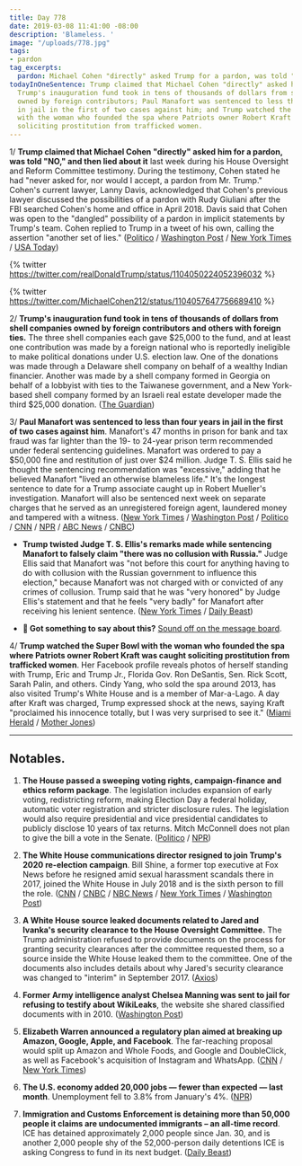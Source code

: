 ```yaml
---
title: Day 778
date: 2019-03-08 11:41:00 -08:00
description: 'Blameless. '
image: "/uploads/778.jpg"
tags:
- pardon
tag_excerpts: 
  pardon: Michael Cohen "directly" asked Trump for a pardon, was told "NO," and then lied about it during his House Oversight and Reform Committee testimony.
todayInOneSentence: Trump claimed that Michael Cohen "directly" asked him for a pardon;
  Trump's inauguration fund took in tens of thousands of dollars from shell companies
  owned by foreign contributors; Paul Manafort was sentenced to less than four years
  in jail in the first of two cases against him; and Trump watched the Super Bowl
  with the woman who founded the spa where Patriots owner Robert Kraft was caught
  soliciting prostitution from trafficked women.
---
```


1/ **Trump claimed that Michael Cohen "directly" asked him for a pardon, was told "NO," and then lied about it** last week during his House Oversight and Reform Committee testimony. During the testimony, Cohen stated he had "never asked for, nor would I accept, a pardon from Mr. Trump." Cohen's current lawyer, Lanny Davis, acknowledged that Cohen's previous lawyer discussed the possibilities of a pardon with Rudy Giuliani after the FBI searched Cohen's home and office in April 2018. Davis said that Cohen was open to the "dangled" possibility of a pardon in implicit statements by Trump's team. Cohen replied to Trump in a tweet of his own, calling the assertion "another set of lies." ([Politico](https://www.politico.com/story/2019/03/08/trump-cohen-pardon-1213081) / [Washington Post](https://www.washingtonpost.com/politics/trump-says-cohen-directly-asked-him-for-a-pardon-a-claim-cohen-calls-a-lie/2019/03/08/3b1bf02a-41bc-11e9-9361-301ffb5bd5e6_story.html) / [New York Times](https://www.nytimes.com/2019/03/08/us/politics/cohen-pardon.html) / [USA Today](https://www.usatoday.com/story/news/politics/2019/03/08/trump-and-michael-cohen-call-each-other-liars-over-pardon-request/3104798002/))

{% twitter https://twitter.com/realDonaldTrump/status/1104050224052396032 %}

{% twitter https://twitter.com/MichaelCohen212/status/1104057647756689410 %}

2/ **Trump's inauguration fund took in tens of thousands of dollars from shell companies owned by foreign contributors and others with foreign ties.** The three shell companies each gave $25,000 to the fund, and at least one contribution was made by a foreign national who is reportedly ineligible to make political donations under U.S. election law. One of the donations was made through a Delaware shell company on behalf of a wealthy Indian financier. Another was made by a shell company formed in Georgia on behalf of a lobbyist with ties to the Taiwanese government, and a New York-based shell company formed by an Israeli real estate developer made the third $25,000 donation. ([The Guardian](https://www.theguardian.com/world/2019/mar/08/trump-inauguration-money-shell-companies-revealed))

3/ **Paul Manafort was sentenced to less than four years in jail in the first of two cases against him**. Manafort's 47 months in prison for bank and tax fraud was far lighter than the 19- to 24-year prison term recommended under federal sentencing guidelines. Manafort was ordered to pay a $50,000 fine and restitution of just over $24 million. Judge T. S. Ellis said he thought the sentencing recommendation was "excessive," adding that he believed Manafort "lived an otherwise blameless life." It's the longest sentence to date for a Trump associate caught up in Robert Mueller's investigation. Manafort will also be sentenced next week on separate charges that he served as an unregistered foreign agent, laundered money and tampered with a witness. ([New York Times](https://www.nytimes.com/2019/03/07/us/politics/paul-manafort-sentencing.html) / [Washington Post](https://www.washingtonpost.com/local/public-safety/paul-manafort-sentencing/2019/03/07/77f527b2-3e94-11e9-9361-301ffb5bd5e6_story.html) / [Politico](https://www.politico.com/story/2019/03/07/manafort-gets-47-months-in-prison-for-financial-fraud-1210786) / [CNN](https://www.cnn.com/2019/03/07/politics/paul-manafort-sentencing-virginia-case-russia-investigation/index.html) / [NPR](https://www.npr.org/2019/03/07/701045248/paul-manafort-former-trump-campaign-chairman-sentenced-to-just-under-4-years) / [ABC News](https://abcnews.go.com/Politics/paul-manafort-president-donald-trumps-campaign-chairman-faces/story?id=61506579) / [CNBC](https://www.cnbc.com/2019/03/07/ex-trump-campaign-chief-paul-manafort-sentenced-to-47-months-for-fraud-in-mueller-case.html))

* **Trump twisted Judge T. S. Ellis's remarks made while sentencing Manafort to falsely claim "there was no collusion with Russia."** Judge Ellis said that Manafort was "not before this court for anything having to do with collusion with the Russian government to influence this election," because Manafort was not charged with or convicted of any crimes of collusion. Trump said that he was "very honored" by Judge Ellis's statement and that he feels "very badly" for Manafort after receiving his lenient sentence. ([New York Times](https://www.nytimes.com/2019/03/08/us/politics/trump-manafort-judge-russia.html) / [Daily Beast](https://www.thedailybeast.com/trump-i-feel-very-badly-for-paul-manafort))

* **💬 Got something to say about this?** [Sound off on the message board](https://talk.whatthefuckjusthappenedtoday.com/t/day-777/4466).

4/ **Trump watched the Super Bowl with the woman who founded the spa where Patriots owner Robert Kraft was caught soliciting prostitution from trafficked women**. Her Facebook profile reveals photos of herself standing with Trump, Eric and Trump Jr., Florida Gov. Ron DeSantis, Sen. Rick Scott, Sarah Palin, and others. Cindy Yang, who sold the spa around 2013, has also visited Trump's White House and is a member of Mar-a-Lago. A day after Kraft was charged, Trump expressed shock at the news, saying Kraft "proclaimed his innocence totally, but I was very surprised to see it." ([Miami Herald](https://www.miamiherald.com/news/politics-government/article227186429.html) / [Mother Jones](https://www.motherjones.com/politics/2019/03/trump-cindy-yang-robert-kraft-republicans/))

---

## Notables.

1. **The House passed a sweeping voting rights, campaign-finance and ethics reform package**. The legislation includes expansion of early voting, redistricting reform, making Election Day a federal holiday, automatic voter registration and stricter disclosure rules. The legislation would also require presidential and vice presidential candidates to publicly disclose 10 years of tax returns. Mitch McConnell does not plan to give the bill a vote in the Senate. ([Politico](https://www.politico.com/story/2019/03/08/house-passes-sweeping-election-reform-bill-1212693) / [NPR](https://www.npr.org/2019/03/08/701455283/house-passes-extensive-election-and-campaign-finance-overhaul-bill))

2. **The White House communications director resigned to join Trump's 2020 re-election campaign**. Bill Shine, a former top executive at Fox News before he resigned amid sexual harassment scandals there in 2017, joined the White House in July 2018 and is the sixth person to fill the role. ([CNN](https://www.cnn.com/2019/03/08/politics/bill-shine-white-house-communications/index.html) / [CNBC](https://www.cnbc.com/2019/03/08/bill-shine-resigns-from-the-white-house-to-advise-trumps-2020-campaign.html) / [NBC News](https://www.nbcnews.com/politics/donald-trump/bill-shine-resigns-white-house-communications-director-will-advise-trump-n981021) / [New York Times](https://www.nytimes.com/2019/03/08/us/politics/bill-shine-resigns.html) / [Washington Post](https://www.washingtonpost.com/politics/bill-shine-abruptly-resigns-as-white-house-communications-chief/2019/03/08/71d3a8aa-41c2-11e9-a0d3-1210e58a94cf_story.html))

3. **A White House source leaked documents related to Jared and Ivanka's security clearance to the House Oversight Committee.** The Trump administration refused to provide documents on the process for granting security clearances after the committee requested them, so a source inside the White House leaked them to the committee. One of the documents also includes details about why Jared's security clearance was changed to "interim" in September 2017. ([Axios](https://www.axios.com/jared-kushner-ivanka-trump-security-clearance-leak-0a312b92-4a2d-4a70-a7fa-7fb7980d5305.html))

4. **Former Army intelligence analyst Chelsea Manning was sent to jail for refusing to testify about WikiLeaks**, the website she shared classified documents with in 2010. ([Washington Post](https://www.washingtonpost.com/local/public-safety/chelsea-manning-sent-to-jail-for-refusing-to-testify-in-wikileaks-case/2019/03/08/ecb9eda8-41b4-11e9-9361-301ffb5bd5e6_story.html))

5. **Elizabeth Warren announced a regulatory plan aimed at breaking up Amazon, Google, Apple, and Facebook**. The far-reaching proposal would split up Amazon and Whole Foods, and Google and DoubleClick, as well as Facebook's acquisition of Instagram and WhatsApp. ([CNN](https://www.cnn.com/2019/03/08/politics/elizabeth-warren-amazon-google-facebook/index.html) / [New York Times](https://www.nytimes.com/2019/03/08/us/politics/elizabeth-warren-amazon.html))

6. **The U.S. economy added 20,000 jobs — fewer than expected — last month**. Unemployment fell to 3.8% from January's 4%. ([NPR](https://www.npr.org/2019/03/08/701448301/u-s-economy-loses-steam-adding-only-20-000-jobs-last-month))

7. **Immigration and Customs Enforcement is detaining more than 50,000 people it claims are undocumented immigrants – an all-time record**. ICE has detained approximately 2,000 people since Jan. 30, and is another 2,000 people shy of the 52,000-person daily detentions ICE is asking Congress to fund in its next budget. ([Daily Beast](https://www.thedailybeast.com/ice-is-detaining-50000-people-a-new-all-time-high))
